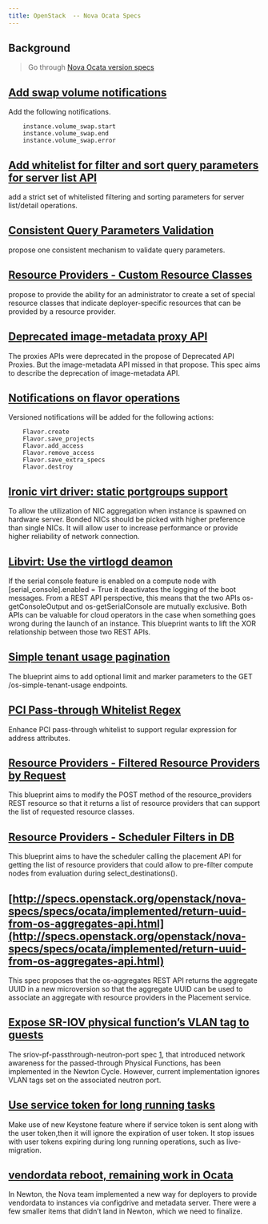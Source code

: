 ```yaml
---
title: OpenStack  -- Nova Ocata Specs
---
```


## Background

> Go through [Nova Ocata version specs](http://specs.openstack.org/openstack/nova-specs/specs/ocata/index.html)


## [Add swap volume notifications](http://specs.openstack.org/openstack/nova-specs/specs/ocata/implemented/add-swap-volume-notifications.html)

Add the following notifications.
```
    instance.volume_swap.start
    instance.volume_swap.end
    instance.volume_swap.error
```

## [Add whitelist for filter and sort query parameters for server list API](http://specs.openstack.org/openstack/nova-specs/specs/ocata/implemented/add-whitelist-for-server-list-filter-sort-parameters.html)

add a strict set of whitelisted filtering and sorting parameters for server list/detail operations.

## [Consistent Query Parameters Validation](http://specs.openstack.org/openstack/nova-specs/specs/ocata/implemented/consistent-query-parameters-validation.html)

propose one consistent mechanism to validate query parameters.

## [Resource Providers - Custom Resource Classes](http://specs.openstack.org/openstack/nova-specs/specs/ocata/implemented/custom-resource-classes.html)

propose to provide the ability for an administrator to create a set of special resource classes that indicate deployer-specific resources that can be provided by a resource provider.

## [Deprecated image-metadata proxy API](http://specs.openstack.org/openstack/nova-specs/specs/ocata/implemented/deprecate-image-meta-proxy-api.html)

The proxies APIs were deprecated in the propose of Deprecated API Proxies. But the image-metadata API missed in that propose. This spec aims to describe the deprecation of image-metadata API.

## [Notifications on flavor operations](http://specs.openstack.org/openstack/nova-specs/specs/ocata/implemented/flavor-notifications.html)

Versioned notifications will be added for the following actions:
```
    Flavor.create
    Flavor.save_projects
    Flavor.add_access
    Flavor.remove_access
    Flavor.save_extra_specs
    Flavor.destroy
```

## [Ironic virt driver: static portgroups support](http://specs.openstack.org/openstack/nova-specs/specs/ocata/implemented/ironic-portgroups-support.html)

To allow the utilization of NIC aggregation when instance is spawned on hardware server. Bonded NICs should be picked with higher preference than single NICs. It will allow user to increase performance or provide higher reliability of network connection.

## [Libvirt: Use the virtlogd deamon](http://specs.openstack.org/openstack/nova-specs/specs/ocata/implemented/libvirt-virtlogd.html)

If the serial console feature is enabled on a compute node with [serial_console].enabled = True it deactivates the logging of the boot messages. From a REST API perspective, this means that the two APIs os-getConsoleOutput and os-getSerialConsole are mutually exclusive. Both APIs can be valuable for cloud operators in the case when something goes wrong during the launch of an instance. This blueprint wants to lift the XOR relationship between those two REST APIs.

## [Simple tenant usage pagination](http://specs.openstack.org/openstack/nova-specs/specs/ocata/implemented/paginate-simple-tenant-usage.html)

The blueprint aims to add optional limit and marker parameters to the GET /os-simple-tenant-usage endpoints.

## [PCI Pass-through Whitelist Regex](http://specs.openstack.org/openstack/nova-specs/specs/ocata/implemented/pci-passthrough-whitelist-regex.html)

Enhance PCI pass-through whitelist to support regular expression for address attributes.

## [Resource Providers - Filtered Resource Providers by Request](http://specs.openstack.org/openstack/nova-specs/specs/ocata/implemented/resource-providers-get-by-request.html)

This blueprint aims to modify the POST method of the resource_providers REST resource so that it returns a list of resource providers that can support the list of requested resource classes.

## [Resource Providers - Scheduler Filters in DB](http://specs.openstack.org/openstack/nova-specs/specs/ocata/implemented/resource-providers-scheduler-db-filters.html)

This blueprint aims to have the scheduler calling the placement API for getting the list of resource providers that could allow to pre-filter compute nodes from evaluation during select_destinations().

## [http://specs.openstack.org/openstack/nova-specs/specs/ocata/implemented/return-uuid-from-os-aggregates-api.html](http://specs.openstack.org/openstack/nova-specs/specs/ocata/implemented/return-uuid-from-os-aggregates-api.html)

This spec proposes that the os-aggregates REST API returns the aggregate UUID in a new microversion so that the aggregate UUID can be used to associate an aggregate with resource providers in the Placement service.

## [Expose SR-IOV physical function’s VLAN tag to guests](http://specs.openstack.org/openstack/nova-specs/specs/ocata/implemented/sriov-pf-passthrough-neutron-port-vlan.html)

The sriov-pf-passthrough-neutron-port spec [1](https://review.openstack.org/#/c/239875/), that introduced network awareness for the passed-through Physical Functions, has been implemented in the Newton Cycle. However, current implementation ignores VLAN tags set on the associated neutron port.

## [Use service token for long running tasks](http://specs.openstack.org/openstack/nova-specs/specs/ocata/implemented/use-service-tokens.html)

Make use of new Keystone feature where if service token is sent along with the user token,then it will ignore the expiration of user token. It stop issues with user tokens expiring during long running operations, such as live-migration.

## [vendordata reboot, remaining work in Ocata](http://specs.openstack.org/openstack/nova-specs/specs/ocata/implemented/vendordata-reboot-ocata.html)

In Newton, the Nova team implemented a new way for deployers to provide vendordata to instances via configdrive and metadata server. There were a few smaller items that didn’t land in Newton, which we need to finalize.
